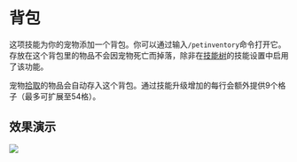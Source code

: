 # 背包

这项技能为你的宠物添加一个背包。你可以通过输入`/petinventory`命令打开它。存放在这个背包里的物品不会因宠物死亡而掉落，除非在[技能树](../systems/skilltrees/)的技能设置中启用了该功能。

宠物[拾取](pickup.md)的物品会自动存入这个背包。通过技能升级增加的每行会额外提供9个格子（最多可扩展至54格）。

## 效果演示

![](../.gitbook/assets/backpack.gif)